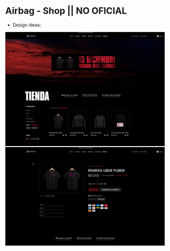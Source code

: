 # Airbag - Shop || NO OFICIAL

* Design ideas:

![design-idea1](./public/design/design%20idea.png)
![design-idea2](./public/design/design-idea2.png)